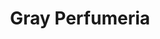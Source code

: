 ---
title: "Gray Perfumeria"
url: /san-fernando-del-valle-de-catamarca/gray-perfumeria/
shop: cosméticos
---